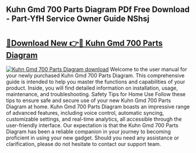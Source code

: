 ## Kuhn Gmd 700 Parts Diagram PDf Free Download - Part-YfH Service Owner Guide NShsj

# <h2><a href="http://dfnwym7.blite.top/?on=Kuhn+Gmd+700+Parts+Diagram">🔗Download New 👉🔴 Kuhn Gmd 700 Parts Diagram</a></h2>

[![Kuhn Gmd 700 Parts Diagram download](https://i.imgur.com/lujVjoI.png)](http://dfnwym7.blite.top/?on=Kuhn+Gmd+700+Parts+Diagram)
Welcome to the user manual for your newly purchased Kuhn Gmd 700 Parts Diagram. This comprehensive guide is intended to help you master the functions and capabilities of your product. Inside, you will find detailed information on installation, usage, maintenance, and troubleshooting. Safety Tips for Home Use Follow these tips to ensure safe and secure use of your new Kuhn Gmd 700 Parts Diagram at home. Kuhn Gmd 700 Parts Diagram boasts an impressive range of advanced features, including voice control, automatic syncing, customizable settings, and real-time analytics, all accessible through the user-friendly interface. Our expectation is that the Kuhn Gmd 700 Parts Diagram has been a reliable companion in your journey to becoming proficient in using your new gadget. Should you need any assistance or clarification, please do not hesitate to contact our support team.
